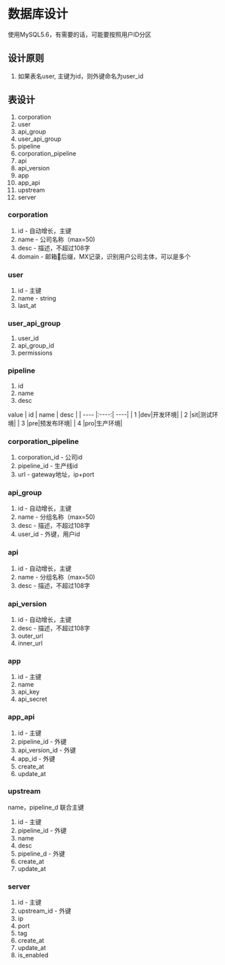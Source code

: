 # 数据库设计

使用MySQL5.6，有需要的话，可能要按照用户ID分区

## 设计原则

1. 如果表名user, 主键为id，则外键命名为user_id

## 表设计

1. corporation
1. user
1. api_group
1. user\_api\_group
1. pipeline
1. corporation_pipeline
1. api
1. api_version
1. app
1. app_api
1. upstream
1. server

### corporation

1. id - 自动增长，主键
1. name - 公司名称（max=50)
1. desc - 描述，不超过108字
1. domain - 邮箱后缀，MX记录，识别用户公司主体，可以是多个

### user

1. id - 主键
1. name - string
1. last_at

### user\_api\_group

1. user_id
1. api_group_id
1. permissions

### pipeline

1. id
1. name
1. desc

value
| id   | name | desc |
| ---- |:----:| ----|
| 1 |dev|开发环境|
| 2 |sit|测试环境|
| 3 |pre|预发布环境|
| 4 |pro|生产环境|

### corporation_pipeline

1. corporation_id - 公司id
1. pipeline_id - 生产线id
1. url - gateway地址，ip+port

### api_group

1. id - 自动增长，主键
1. name - 分组名称（max=50)
1. desc - 描述，不超过108字
1. user_id - 外键，用户id

### api

1. id - 自动增长，主键
1. name - 分组名称（max=50)
1. desc - 描述，不超过108字

### api_version

1. id - 自动增长，主键
1. desc - 描述，不超过108字
1. outer_url
1. inner_url

### 

### app

1. id - 主键
1. name
1. api_key
1. api_secret

### app_api

1. id - 主键
1. pipeline_id - 外键
1. api_version_id - 外键
1. app_id - 外键
1. create_at
1. update_at

### upstream

name，pipeline_d 联合主键

1. id - 主键
1. pipeline_id - 外键
1. name
1. desc
1. pipeline_d - 外键
1. create_at
1. update_at

### server

1. id - 主键
1. upstream_id - 外键
1. ip
1. port
1. tag
1. create_at
1. update_at
1. is_enabled